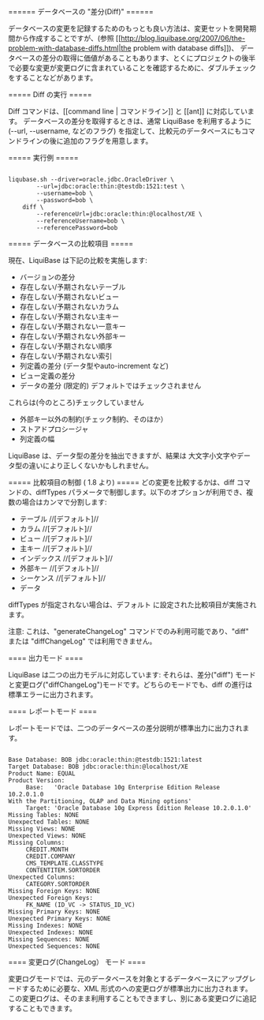 ====== データベースの "差分(Diff)" ======

データベースの変更を記録するためのもっとも良い方法は、変更セットを開発期間から作成することですが、(参照 [[http://blog.liquibase.org/2007/06/the-problem-with-database-diffs.html|the problem with database diffs]])、 データベースの差分の取得に価値があることもあります、とくにプロジェクトの後半で必要な変更が変更ログに含まれていることを確認するために、ダブルチェックをすることなどがあります。



=====  Diff の実行 =====

Diff コマンドは、[[command line | コマンドライン]] と [[ant]] に対応しています。 データベースの差分を取得するときは、通常 LiquiBase を利用するように(--url, --username, などのフラグ) を指定して、比較元のデータベースにもコマンドラインの後に追加のフラグを用意します。

===== 実行例 =====

<code>
liqubase.sh --driver=oracle.jdbc.OracleDriver \
        --url=jdbc:oracle:thin:@testdb:1521:test \
        --username=bob \
        --password=bob \
    diff \
        --referenceUrl=jdbc:oracle:thin:@localhost/XE \
        --referenceUsername=bob \
        --referencePassword=bob
</code>





===== データベースの比較項目 =====

現在、LiquiBase は下記の比較を実施します:

  * バージョンの差分
  * 存在しない/予期されないテーブル
  * 存在しない/予期されないビュー
  * 存在しない/予期されないカラム
  * 存在しない/予期されない主キー
  * 存在しない/予期されない一意キー
  * 存在しない/予期されない外部キー
  * 存在しない/予期されない順序
  * 存在しない/予期されない索引
  * 列定義の差分 (データ型やauto-increment など)
  * ビュー定義の差分
  * データの差分 (限定的) デフォルトではチェックされません

これらは(今のところ)チェックしていません

  * 外部キー以外の制約(チェック制約、そのほか）
  * ストアドプロシージャ
  * 列定義の幅

LiquiBase は、データ型の差分を抽出できますが、結果は 大文字小文字やデータ型の違いにより正しくないかもしれません。




===== 比較項目の制御 ( 1.8 より) =====
 どの変更を比較するかは、diff コマンドの、diffTypes パラメータで制御します。以下のオプションが利用でき、複数の場合はカンマで分割します:
  * テーブル //[デフォルト]//
  * カラム //[デフォルト]//
  * ビュー //[デフォルト]//
  * 主キー //[デフォルト]//
  * インデックス //[デフォルト]//
  * 外部キー //[デフォルト]//
  * シーケンス //[デフォルト]//
  * データ

diffTypes が指定されない場合は、デフォルト に設定された比較項目が実施されます。

注意: これは、"generateChangeLog" コマンドでのみ利用可能であり、"diff" または "diffChangeLog" では利用できません。

==== 出力モード ====

LiquiBase は二つの出力モデルに対応しています: それらは、差分("diff") モードと変更ログ("diffChangeLog")モードです。どちらのモードでも、diff の進行は標準エラーに出力されます。


==== レポートモード ====

レポートモードでは、二つのデータベースの差分説明が標準出力に出力されます。

<code>
Base Database: BOB jdbc:oracle:thin:@testdb:1521:latest
Target Database: BOB jdbc:oracle:thin:@localhost/XE
Product Name: EQUAL
Product Version:
     Base:   'Oracle Database 10g Enterprise Edition Release 10.2.0.1.0
With the Partitioning, OLAP and Data Mining options'
     Target: 'Oracle Database 10g Express Edition Release 10.2.0.1.0'
Missing Tables: NONE
Unexpected Tables: NONE
Missing Views: NONE
Unexpected Views: NONE
Missing Columns:
     CREDIT.MONTH
     CREDIT.COMPANY
     CMS_TEMPLATE.CLASSTYPE
     CONTENTITEM.SORTORDER
Unexpected Columns:
     CATEGORY.SORTORDER
Missing Foreign Keys: NONE
Unexpected Foreign Keys:
     FK_NAME (ID_VC -> STATUS_ID_VC)
Missing Primary Keys: NONE
Unexpected Primary Keys: NONE
Missing Indexes: NONE
Unexpected Indexes: NONE
Missing Sequences: NONE
Unexpected Sequences: NONE
</code>


==== 変更ログ(ChangeLog） モード ====

変更ログモードでは、元のデータベースを対象とするデータベースにアップグレードするために必要な、XML 形式のへの変更ログが標準出力に出力されます。この変更ログは、そのまま利用することもできますし、別にある変更ログに追記することもできます。

<code xml>
<?xml version="1.0" encoding="UTF-8"?>
<databaseChangeLog
    xmlns="http://www.liquibase.org/xml/ns/dbchangelog/1.1"
    xmlns:xsi="http://www.w3.org/2001/XMLSchema-instance"
    xsi:schemaLocation="http://www.liquibase.org/xml/ns/dbchangelog/1.1
        http://www.liquibase.org/xml/ns/dbchangelog/dbchangelog-1.1.xsd">
    <changeSet author="diff-generated" id="1185206820975-1">
        <addColumn tableName="CREDIT">
            <column name="MONTH" type="VARCHAR2(10)"/>
        </addColumn>
    </changeSet>
    <changeSet author="diff-generated" id="1185206820975-2">
        <addColumn tableName="CREDIT">
            <column name="COMPANY" type="NUMBER(22,0)"/>
        </addColumn>
    </changeSet>
    <changeSet author="diff-generated" id="1185206820975-3">
        <addColumn tableName="CMS_TEMPLATE">
            <column name="CLASSTYPE" type="VARCHAR2(255)"/>
        </addColumn>
    </changeSet>
    <changeSet author="diff-generated" id="1185206820975-4">
        <addColumn tableName="CONTENTITEM">
            <column name="SORTORDER" type="NUMBER(22)"/>
        </addColumn>
    </changeSet>
    <changeSet author="diff-generated" id="1185206820975-5">
        <dropColumn columnName="SORTORDER" tableName="CATEGORY"/>
    </changeSet>
    <changeSet author="diff-generated" id="1185206820975-6">
        <dropForeignKeyConstraint baseTableName="CMS_STATUS"
                     constraintName="FK_NAME"/>
    </changeSet>
</databaseChangeLog>
</code>

